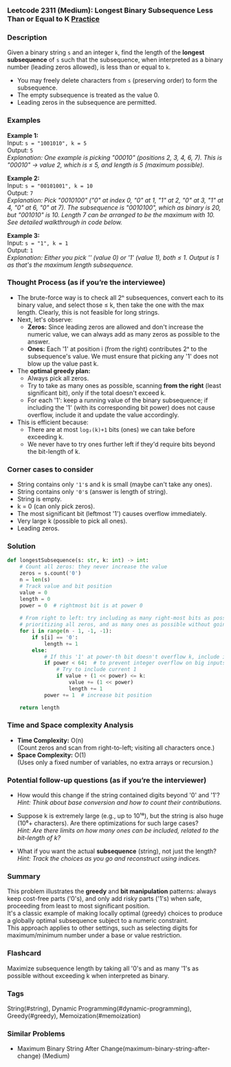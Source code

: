 ### Leetcode 2311 (Medium): Longest Binary Subsequence Less Than or Equal to K [Practice](https://leetcode.com/problems/longest-binary-subsequence-less-than-or-equal-to-k)

### Description  
Given a binary string `s` and an integer `k`, find the length of the **longest subsequence** of `s` such that the subsequence, when interpreted as a binary number (leading zeros allowed), is less than or equal to `k`.  
- You may freely delete characters from `s` (preserving order) to form the subsequence.
- The empty subsequence is treated as the value 0.
- Leading zeros in the subsequence are permitted.

### Examples  

**Example 1:**  
Input: `s = "1001010", k = 5`  
Output: `5`  
*Explanation: One example is picking "00010" (positions 2, 3, 4, 6, 7). This is "00010" → value 2, which is ≤ 5, and length is 5 (maximum possible).*

**Example 2:**  
Input: `s = "00101001", k = 10`  
Output: `7`  
*Explanation: Pick "0010100" ("0" at index 0, "0" at 1, "1" at 2, "0" at 3, "1" at 4, "0" at 6, "0" at 7). The subsequence is "0010100", which as binary is 20, but "001010" is 10. Length 7 can be arranged to be the maximum with 10. See detailed walkthrough in code below.*

**Example 3:**  
Input: `s = "1", k = 1`  
Output: `1`  
*Explanation: Either you pick '' (value 0) or '1' (value 1), both ≤ 1. Output is 1 as that's the maximum length subsequence.*

### Thought Process (as if you’re the interviewee)  
- The brute-force way is to check all 2ⁿ subsequences, convert each to its binary value, and select those ≤ k, then take the one with the max length. Clearly, this is not feasible for long strings.
- Next, let's observe:
   - **Zeros:** Since leading zeros are allowed and don't increase the numeric value, we can always add as many zeros as possible to the answer.
   - **Ones:** Each '1' at position i (from the right) contributes 2ˣ to the subsequence's value. We must ensure that picking any '1' does not blow up the value past k.
- The **optimal greedy plan:**  
  - Always pick all zeros.
  - Try to take as many ones as possible, scanning **from the right** (least significant bit), only if the total doesn't exceed k.
  - For each '1': keep a running value of the binary subsequence; if including the '1' (with its corresponding bit power) does not cause overflow, include it and update the value accordingly.
- This is efficient because:
   - There are at most `log₂(k)+1` bits (ones) we can take before exceeding k.  
   - We never have to try ones further left if they'd require bits beyond the bit-length of k.

### Corner cases to consider  
- String contains only `'1'`s and k is small (maybe can't take any ones).
- String contains only `'0'`s (answer is length of string).
- String is empty.
- k = 0 (can only pick zeros).
- The most significant bit (leftmost '1') causes overflow immediately.
- Very large k (possible to pick all ones).
- Leading zeros.

### Solution

```python
def longestSubsequence(s: str, k: int) -> int:
    # Count all zeros: they never increase the value
    zeros = s.count('0')
    n = len(s)
    # Track value and bit position
    value = 0
    length = 0
    power = 0  # rightmost bit is at power 0
    
    # From right to left: try including as many right-most bits as possible,
    # prioritizing all zeros, and as many ones as possible without going over k.
    for i in range(n - 1, -1, -1):
        if s[i] == '0':
            length += 1
        else:
            # If this '1' at power-th bit doesn't overflow k, include it
            if power < 64:  # to prevent integer overflow on big inputs
                # Try to include current 1
                if value + (1 << power) <= k:
                    value += (1 << power)
                    length += 1
            power += 1  # increase bit position

    return length
```

### Time and Space complexity Analysis  

- **Time Complexity:** O(n)  
  (Count zeros and scan from right-to-left; visiting all characters once.)
- **Space Complexity:** O(1)  
  (Uses only a fixed number of variables, no extra arrays or recursion.)

### Potential follow-up questions (as if you’re the interviewer)  

- How would this change if the string contained digits beyond '0' and '1'?  
  *Hint: Think about base conversion and how to count their contributions.*

- Suppose k is extremely large (e.g., up to 10¹⁸), but the string is also huge (10⁶+ characters). Are there optimizations for such large cases?  
  *Hint: Are there limits on how many ones can be included, related to the bit-length of k?*

- What if you want the actual **subsequence** (string), not just the length?  
  *Hint: Track the choices as you go and reconstruct using indices.*

### Summary
This problem illustrates the **greedy** and **bit manipulation** patterns: always keep cost-free parts ('0's), and only add risky parts ('1's) when safe, proceeding from least to most significant position.  
It's a classic example of making locally optimal (greedy) choices to produce a globally optimal subsequence subject to a numeric constraint.  
This approach applies to other settings, such as selecting digits for maximum/minimum number under a base or value restriction.


### Flashcard
Maximize subsequence length by taking all '0's and as many '1's as possible without exceeding k when interpreted as binary.

### Tags
String(#string), Dynamic Programming(#dynamic-programming), Greedy(#greedy), Memoization(#memoization)

### Similar Problems
- Maximum Binary String After Change(maximum-binary-string-after-change) (Medium)